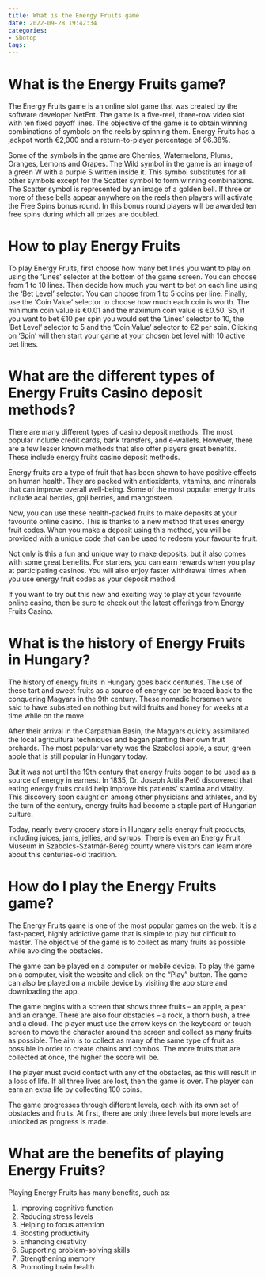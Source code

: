 ```yaml
---
title: What is the Energy Fruits game
date: 2022-09-28 19:42:34
categories:
- Sbotop
tags:
---
```



#  What is the Energy Fruits game?

The Energy Fruits game is an online slot game that was created by the software developer NetEnt. The game is a five-reel, three-row video slot with ten fixed payoff lines. The objective of the game is to obtain winning combinations of symbols on the reels by spinning them. Energy Fruits has a jackpot worth €2,000 and a return-to-player percentage of 96.38%.

Some of the symbols in the game are Cherries, Watermelons, Plums, Oranges, Lemons and Grapes. The Wild symbol in the game is an image of a green W with a purple S written inside it. This symbol substitutes for all other symbols except for the Scatter symbol to form winning combinations. The Scatter symbol is represented by an image of a golden bell. If three or more of these bells appear anywhere on the reels then players will activate the Free Spins bonus round. In this bonus round players will be awarded ten free spins during which all prizes are doubled.

# How to play Energy Fruits

To play Energy Fruits, first choose how many bet lines you want to play on using the ‘Lines’ selector at the bottom of the game screen. You can choose from 1 to 10 lines. Then decide how much you want to bet on each line using the ‘Bet Level’ selector. You can choose from 1 to 5 coins per line. Finally, use the ‘Coin Value’ selector to choose how much each coin is worth. The minimum coin value is €0.01 and the maximum coin value is €0.50. So, if you want to bet €10 per spin you would set the ‘Lines’ selector to 10, the ‘Bet Level’ selector to 5 and the ‘Coin Value’ selector to €2 per spin. Clicking on ‘Spin’ will then start your game at your chosen bet level with 10 active bet lines.

#  What are the different types of Energy Fruits Casino deposit methods?

There are many different types of casino deposit methods. The most popular include credit cards, bank transfers, and e-wallets. However, there are a few lesser known methods that also offer players great benefits. These include energy fruits casino deposit methods.

Energy fruits are a type of fruit that has been shown to have positive effects on human health. They are packed with antioxidants, vitamins, and minerals that can improve overall well-being. Some of the most popular energy fruits include acai berries, goji berries, and mangosteen.

Now, you can use these health-packed fruits to make deposits at your favourite online casino. This is thanks to a new method that uses energy fruit codes. When you make a deposit using this method, you will be provided with a unique code that can be used to redeem your favourite fruit.

Not only is this a fun and unique way to make deposits, but it also comes with some great benefits. For starters, you can earn rewards when you play at participating casinos. You will also enjoy faster withdrawal times when you use energy fruit codes as your deposit method.

If you want to try out this new and exciting way to play at your favourite online casino, then be sure to check out the latest offerings from Energy Fruits Casino.

#  What is the history of Energy Fruits in Hungary?

The history of energy fruits in Hungary goes back centuries. The use of these tart and sweet fruits as a source of energy can be traced back to the conquering Magyars in the 9th century. These nomadic horsemen were said to have subsisted on nothing but wild fruits and honey for weeks at a time while on the move.

After their arrival in the Carpathian Basin, the Magyars quickly assimilated the local agricultural techniques and began planting their own fruit orchards. The most popular variety was the Szabolcsi apple, a sour, green apple that is still popular in Hungary today.

But it was not until the 19th century that energy fruits began to be used as a source of energy in earnest. In 1835, Dr. Joseph Attila Pető discovered that eating energy fruits could help improve his patients’ stamina and vitality. This discovery soon caught on among other physicians and athletes, and by the turn of the century, energy fruits had become a staple part of Hungarian culture.

Today, nearly every grocery store in Hungary sells energy fruit products, including juices, jams, jellies, and syrups. There is even an Energy Fruit Museum in Szabolcs-Szatmár-Bereg county where visitors can learn more about this centuries-old tradition.

#  How do I play the Energy Fruits game?
The Energy Fruits game is one of the most popular games on the web. It is a fast-paced, highly addictive game that is simple to play but difficult to master. The objective of the game is to collect as many fruits as possible while avoiding the obstacles.

The game can be played on a computer or mobile device. To play the game on a computer, visit the website and click on the “Play” button. The game can also be played on a mobile device by visiting the app store and downloading the app.

The game begins with a screen that shows three fruits – an apple, a pear and an orange. There are also four obstacles – a rock, a thorn bush, a tree and a cloud. The player must use the arrow keys on the keyboard or touch screen to move the character around the screen and collect as many fruits as possible. The aim is to collect as many of the same type of fruit as possible in order to create chains and combos. The more fruits that are collected at once, the higher the score will be.

The player must avoid contact with any of the obstacles, as this will result in a loss of life. If all three lives are lost, then the game is over. The player can earn an extra life by collecting 100 coins.

The game progresses through different levels, each with its own set of obstacles and fruits. At first, there are only three levels but more levels are unlocked as progress is made.

#  What are the benefits of playing Energy Fruits?

Playing Energy Fruits has many benefits, such as:

1. Improving cognitive function
2. Reducing stress levels
3. Helping to focus attention
4. Boosting productivity
5. Enhancing creativity
6. Supporting problem-solving skills
7. Strengthening memory
8. Promoting brain health